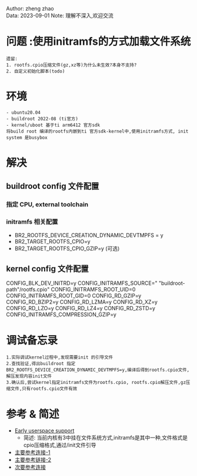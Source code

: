 Author: zheng zhao  
Data: 2023-09-01
Note: 理解不深入,欢迎交流

# 问题 :使用initramfs的方式加载文件系统
    遗留:
    1. rootfs.cpio压缩文件(gz,xz等)为什么未生效?本身不支持?
    2. 自定义初始化脚本(todo)
# 环境
    - ubuntu20.04
    - buildroot 2022-08 (ti官方)
    - kernel/uboot 基于ti arm6412 官方sdk
    将build root 编译的rootfs内嵌到ti 官方sdk-kernel中,使用initramfs方式, init system 是busybox

# 解决

## buildroot config 文件配置
    
### 指定 CPU, external toolchain 
  
### initramfs 相关配置
-  BR2_ROOTFS_DEVICE_CREATION_DYNAMIC_DEVTMPFS = y
-  BR2_TARGET_ROOTFS_CPIO=y
-  BR2_TARGET_ROOTFS_CPIO_GZIP=y (可选)

## kernel config 文件配置

CONFIG_BLK_DEV_INITRD=y
CONFIG_INITRAMFS_SOURCE=" "buildroot-path"/rootfs.cpio"
CONFIG_INITRAMFS_ROOT_UID=0
CONFIG_INITRAMFS_ROOT_GID=0
CONFIG_RD_GZIP=y
CONFIG_RD_BZIP2=y
CONFIG_RD_LZMA=y
CONFIG_RD_XZ=y
CONFIG_RD_LZO=y
CONFIG_RD_LZ4=y
CONFIG_RD_ZSTD=y
CONFIG_INITRAMFS_COMPRESSION_GZIP=y


# 调试备忘录
    1.实际调试kernel过程中,发现需要init 的引导文件
    2.查找验证,得出buildroot 指定BR2_ROOTFS_DEVICE_CREATION_DYNAMIC_DEVTMPFS=y,编译后得到rootfs.cpio文件,解压发现内容init文件
    3.确认后,尝试kernel指定initramfs文件为rootfs.cpio, rootfs.cpio解压文件,gz压缩文件,只有rootfs.cpio文件有效

# 参考 & 简述 
- [Early userspace support](https://github.com/torvalds/linux/blob/master/Documentation/driver-api/early-userspace/early_userspace_support.rst)
    - 简述: 当前内核有3中挂在文件系统方式,initramfs是其中一种,文件格式是cpio压缩格式,通过/init文件引导
- [主要参考连接-1](http://trac.gateworks.com/wiki/buildroot)
- [主要参考链接-2](http://trac.gateworks.com/wiki/linux/initramfs)
- [次要参考连接](https://blog.51cto.com/u_15127585/4384962)
